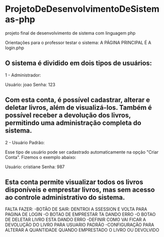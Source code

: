 # ProjetoDeDesenvolvimentoDeSistemas-php
projeto final de desenvolvimento de sistema com linguagem php

Orientações para o professor testar o sistema:
A PÁGINA PRINCIPAL É A login.php

O sistema é dividido em dois tipos de usuários:
------------------------------------------------------------------
1 - Administrador:

Usuário: joao
Senha: 123

Com esta conta, é possível cadastrar, alterar e deletar livros, além de visualizá-los. Também é possível receber a devolução dos livros, permitindo uma administração completa do sistema.
------------------------------------------------------------------
2 - Usuário Padrão:

Esse tipo de usuário pode ser cadastrado automaticamente na opção "Criar Conta". Fizemos o exemplo abaixo:

Usuário: cristiane
Senha: 987

Esta conta permite visualizar todos os livros disponíveis e emprestar livros, mas sem acesso ao controle administrativo do sistema.
------------------------------------------------------------------

FALTA FAZER:
-BOTÃO DE SAIR: DENTROI A SSESSION E VOLTA PARA PAGINA DE LOGIN
-O BOTAO DE EMPRESTAR TA DANDO ERRO
-O BOTAO DE DELETAR LIVRO ESTA DANDO ERRO
-DEFINIR COMO VAI FICAR A DEVOLUÇÃO DO LIVRO PARA USUARIO PADRÃO
-CONFIGURAÇÃO PARA ALTERAR A QUANTIDADE QUANDO EMPRESTADO O LIVRO OU DEVOLVIDO
